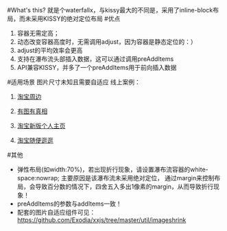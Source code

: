 #What's this?
就是个waterfallx，与kissy最大的不同是，采用了inline-block布局，而未采用KISSY的绝对定位布局
#优点
1. 容器无需定高；
2. 动态改变容器高度时，无需调用adjust，因为容器是静态定位的：）
3. adjust的平均效率会更高
4. 支持在瀑布流头部插入数据，这可以通过调用preAddItems
5. API兼容KISSY，并多了一个preAddItems用于前向插入数据

#适用场景
图片尺寸未知且需要自适应
线上案例：

1. [淘宝周边](http://zhoubian.taobao.com)

2. [有图有真相](http://www.taobao.com/go/act/sale/zhenxiang.php)

3. [淘宝新版个人主页](http://my.taobao.com/278653972)

4. [淘宝随便逛逛](http://guang.taobao.com/square/index.htm)


#其他
* 弹性布局(如width:70%)，若出现折行现象，请设置瀑布流容器的white-space:nowrap; 主要原因是该瀑布流未采用绝对定位，
  通过margin来控制布局，会导致百分数的情况下，四舍五入多出1像素的margin，从而导致折行现象！
* preAddItems的参数与addItems一致！
* 配套的图片自适应组件可见：https://github.com/Exodia/xxjs/tree/master/util/imageshrink

